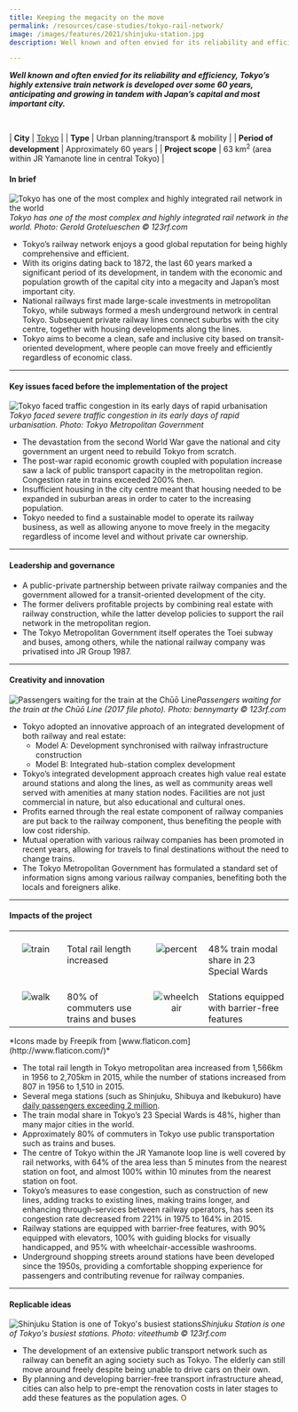 ```yaml
---
title: Keeping the megacity on the move
permalink: /resources/case-studies/tokyo-rail-network/
image: /images/features/2021/shinjuku-station.jpg
description: Well known and often envied for its reliability and efficiency, Tokyo’s highly extensive train network is developed over some 60 years, anticipating and growing in tandem with Japan’s capital and most important city.

---
```


***Well known and often envied for its reliability and efficiency, Tokyo’s highly extensive train network is developed over some 60 years, anticipating and growing in tandem with Japan’s capital and most important city.*** 

<br>

| **City** | [Tokyo](/laureates/2018/special-mentions/tokyo/) |
| **Type** | Urban planning/transport & mobility |
| **Period of development** | Approximately 60 years  |
| **Project scope** | 63 km<sup>2</sup> (area within JR Yamanote line in central Tokyo)  |

#### **In brief**

![Tokyo has one of the most complex and highly integrated rail network in the world](/images/features/2021/tokyo-subway-map.jpg/)*Tokyo has one of the most complex and highly integrated rail network in the world. Photo: Gerold Grotelueschen © 123rf.com*

- Tokyo’s railway network enjoys a good global reputation for being highly comprehensive and efficient. 
- With its origins dating back to 1872, the last 60 years marked a significant period of its development, in tandem with the economic and population growth of the capital city into a megacity and Japan’s most important city.
- National railways first made large-scale investments in metropolitan Tokyo, while subways formed a mesh underground network in central Tokyo. Subsequent private railway lines connect suburbs with the city centre, together with housing developments along the lines. 
- Tokyo aims to become a clean, safe and inclusive city based on transit-oriented development, where people can move freely and efficiently regardless of economic class. 

---

#### **Key issues faced before the implementation of the project**

![Tokyo faced traffic congestion in its early days of rapid urbanisation](/images/features/2021/tokyo-congestion.jpg/)*Tokyo faced severe traffic congestion in its early days of rapid urbanisation. Photo: Tokyo Metropolitan Government*

- The devastation from the second World War gave the national and city government an urgent need to rebuild Tokyo from scratch. 
- The post-war rapid economic growth coupled with population increase saw a lack of public transport capacity in the metropolitan region. Congestion rate in trains exceeded 200% then. 
- Insufficient housing in the city centre meant that housing needed to be expanded in suburban areas in order to cater to the increasing population. 
- Tokyo needed to find a sustainable model to operate its railway business, as well as allowing anyone to move freely in the megacity regardless of income level and without private car ownership.

---

#### **Leadership and governance**

- A public-private partnership between private railway companies and the government allowed for a transit-oriented development of the city.
- The former delivers profitable projects by combining real estate with railway construction, while the latter develop policies to support the rail network in the metropolitan region. 
- The Tokyo Metropolitan Government itself operates the Toei subway and buses, among others, while the national railway company was privatised into JR Group 1987. 

---

#### **Creativity and innovation**

![Passengers waiting for the train at the Chūō Line](/images/features/2021/chuo-line.jpg/)*Passengers waiting for the train at the Chūō Line (2017 file photo). Photo: bennymarty © 123rf.com*

- Tokyo adopted an innovative approach of an integrated development of both railway and real estate: 
  - Model A: Development synchronised with railway infrastructure construction
  - Model B: Integrated hub-station complex development
- Tokyo’s integrated development approach creates high value real estate around stations and along the lines, as well as community areas well served with amenities at many station nodes. Facilities are not just commercial in nature, but also educational and cultural ones. 
- Profits earned through the real estate component of railway companies are put back to the railway component, thus benefiting the people with low cost ridership. 
- Mutual operation with various railway companies has been promoted in recent years, allowing for travels to final destinations without the need to change trains. 
- The Tokyo Metropolitan Government has formulated a standard set of information signs among various railway companies, benefiting both the locals and foreigners alike.   

---

#### **Impacts of the project**

<table style="width: 100%;" cellpadding="0">
<tbody>
<tr>
<td style="width: 80px; text-align: center; vertical-align: top;"><br><img src="/images/features/2021/icon-train.png" alt="train" /><br></td>
  <td style="text-align: left; vertical-align: top;"><br>Total rail length increased<br></td>
<td style="width: 80px; text-align: center; vertical-align: top;"><br><img src="/images/features/2021/icon-percent.png" alt="percent" /><br></td>
<td style="text-align: left; vertical-align: top;"><br>48% train modal share in 23 Special Wards<br></td>
</tr>
<tr>
<td style="width: 80px; text-align: center; vertical-align: top;"><br><img src="/images/features/2021/icon-walk.png" alt="walk" /><br></td>
<td style="text-align: left; vertical-align: top;"><br>80% of commuters use trains and buses<br></td>
<td style="width: 80px; text-align: center; vertical-align: top;"><br><img src="/images/features/2021/icon-wheelchair.png" alt="wheelchair" /><br></td>
<td style="text-align: left; vertical-align: top;"><br>Stations equipped with barrier-free features<br></td>
</tr>
</tbody>
</table>*Icons made by Freepik from [www.flaticon.com](http://www.flaticon.com/)*

- The total rail length in Tokyo metropolitan area increased from 1,566km in 1956 to 2,705km in 2015, while the number of stations increased from 807 in 1956 to 1,510 in 2015. 
- Several mega stations (such as Shinjuku, Shibuya and Ikebukuro) have [daily passengers exceeding 2 million](https://pdf.savills.asia/asia-pacific-research/japan-research/japan-investment/jp-train-analysis-05-2020.pdf). 
- The train modal share in Tokyo’s 23 Special Wards is 48%, higher than many major cities in the world. 
- Approximately 80% of commuters in Tokyo use public transportation such as trains and buses. 
- The centre of Tokyo within the JR Yamanote loop line is well covered by rail networks, with 64% of the area less than 5 minutes from the nearest station on foot, and almost 100% within 10 minutes from the nearest station on foot.
- Tokyo’s measures to ease congestion, such as construction of new lines, adding tracks to existing lines, making trains longer, and enhancing through-services between railway operators, has seen its congestion rate decreased from 221% in 1975 to 164% in 2015. 
- Railway stations are equipped with barrier-free features, with 90% equipped with elevators, 100% with guiding blocks for visually handicapped, and 95% with wheelchair-accessible washrooms. 
- Underground shopping streets around stations have been developed since the 1950s, providing a comfortable shopping experience for passengers and contributing revenue for railway companies. 

---

#### **Replicable ideas**

![Shinjuku Station is one of Tokyo's busiest stations](/images/features/2021/shinjuku-station.jpg/)*Shinjuku Station is one of Tokyo's busiest stations. Photo: viteethumb © 123rf.com*

- The development of an extensive public transport network such as railway can benefit an aging society such as Tokyo. The elderly can still move around freely despite being unable to drive cars on their own. 
- By planning and developing barrier-free transport infrastructure ahead, cities can also help to pre-empt the renovation costs in later stages to add these features as the population ages. **<font color="#967942">O</font>**
